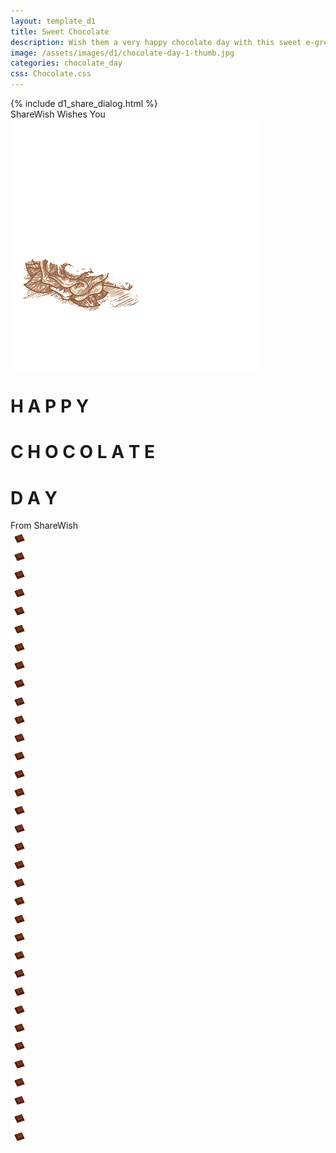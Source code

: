 ```yaml
---
layout: template_d1
title: Sweet Chocolate
description: Wish them a very happy chocolate day with this sweet e-greeting and your name
image: /assets/images/d1/chocolate-day-1-thumb.jpg
categories: chocolate_day
css: Chocolate.css
---
```

<body class="choco">
  {% include d1_share_dialog.html %}
 <div class="top2">
         <span class="sendername">ShareWish</span>
        <span> Wishes You </span>
    </div>
    <img src="/assets/images/d1/Chocolate.gif">
<br>
    <div style="clear: both;"></div>
<h1>
  <span>H</span>
  <span>A</span>
  <span>P</span>
  <span>P</span>
  <span>Y</span>
</h1>
    <h1 class="rht">
  <span>C</span>
  <span>H</span>
  <span>O</span>
  <span>C</span>
  <span>O</span>
  <span>L</span>
  <span>A</span>
  <span>T</span>
  <span>E</span>
</h1>
      <h1 class="rht2">
  <span>D</span>
  <span>A</span>
  <span>Y</span>
</h1>
    
<div class="name">From <span class="sendername">ShareWish</span></div>
<div class="snowflakes" aria-hidden="true">
  <div class="snowflake"><img src="/assets/images/d1/choco-icon.png"></div><div class="snowflake"><img src="/assets/images/d1/choco-icon.png"></div><div class="snowflake"><img src="/assets/images/d1/choco-icon.png"></div><div class="snowflake"><img src="/assets/images/d1/choco-icon.png"></div><div class="snowflake"><img src="/assets/images/d1/choco-icon.png"></div><div class="snowflake"><img src="/assets/images/d1/choco-icon.png"></div><div class="snowflake"><img src="/assets/images/d1/choco-icon.png"></div><div class="snowflake"><img src="/assets/images/d1/choco-icon.png"></div><div class="snowflake"><img src="/assets/images/d1/choco-icon.png"></div><div class="snowflake"><img src="/assets/images/d1/choco-icon.png"></div><div class="snowflake"><img src="/assets/images/d1/choco-icon.png"></div><div class="snowflake"><img src="/assets/images/d1/choco-icon.png"></div><div class="snowflake"><img src="/assets/images/d1/choco-icon.png"></div><div class="snowflake"><img src="/assets/images/d1/choco-icon.png"></div><div class="snowflake"><img src="/assets/images/d1/choco-icon.png"></div><div class="snowflake"><img src="/assets/images/d1/choco-icon.png"></div><div class="snowflake"><img src="/assets/images/d1/choco-icon.png"></div><div class="snowflake"><img src="/assets/images/d1/choco-icon.png"></div><div class="snowflake"><img src="/assets/images/d1/choco-icon.png"></div><div class="snowflake"><img src="/assets/images/d1/choco-icon.png"></div><div class="snowflake"><img src="/assets/images/d1/choco-icon.png"></div><div class="snowflake"><img src="/assets/images/d1/choco-icon.png"></div><div class="snowflake"><img src="/assets/images/d1/choco-icon.png"></div><div class="snowflake"><img src="/assets/images/d1/choco-icon.png"></div><div class="snowflake"><img src="/assets/images/d1/choco-icon.png"></div><div class="snowflake"><img src="/assets/images/d1/choco-icon.png"></div><div class="snowflake"><img src="/assets/images/d1/choco-icon.png"></div><div class="snowflake"><img src="/assets/images/d1/choco-icon.png"></div><div class="snowflake"><img src="/assets/images/d1/choco-icon.png"></div><div class="snowflake"><img src="/assets/images/d1/choco-icon.png"></div><div class="snowflake"><img src="/assets/images/d1/choco-icon.png"></div><div class="snowflake"><img src="/assets/images/d1/choco-icon.png"></div><div class="snowflake"><img src="/assets/images/d1/choco-icon.png"></div><div class="snowflake"><img src="/assets/images/d1/choco-icon.png"></div>
</div>

</body>
